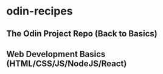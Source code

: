 # odin-recipes
## The Odin Project Repo (Back to Basics)
## Web Development Basics (HTML/CSS/JS/NodeJS/React)
